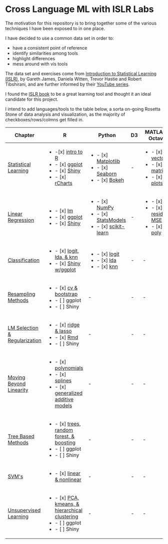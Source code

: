 # Cross Language ML with ISLR Labs


The motivation for this repository is to bring together some of the various techniques I have been exposed to in one place. 

I have decided to use a common data set in order to:

- have a consistent point of reference
- identify similarities among tools
- highlight differences
- mess around with vis tools

The data set and exercises come from <a href="http://www-bcf.usc.edu/~gareth/ISL/" target="_blank">Introduction to Statistical Learning (ISLR)</a>, by Gareth James, Daniela Witten, Trevor Hastie and Robert Tibshirani, and are further informed by their <a href="https://www.youtube.com/user/dataschool/playlists?shelf_id=4&view=50&sort=dd" target="_blank">YouTube series</a>. 

I found the <a href="http://www-bcf.usc.edu/~gareth/ISL/ISLR%20Sixth%20Printing.pdf" target="_blank">ISLR book</a> to be a great learning tool and thought it an ideal candidate for this project. 

I intend to add languages/tools to the table below, a sorta on-going Rosetta Stone of data analysis and visualization, as the majority of checkboxes/rows/colmns get filled in.

| Chapter  | R  | Python  | D3 | MATLAB / Octave | Weka | Excel (?!) |
| ------------- | ------------- | ------------- | ------------- | ------------- | ------------- | ------------- |
| [Statistical Learning](ch02_Statistical_Learning) | <ul><li>-[x] [intro to R](ch02_Statistical_Learning/Intro.R)</li><li>- [x] [ggplot](ch02_Statistical_Learning/Intro_ggplot.md)</li><li>- [x] [Shiny](ch02_Statistical_Learning/shiny)</li><li>- [x] [rCharts](ch02_Statistical_Learning/shiny/auto_All_rCharts/App.R)</li></ul>| <ul><li>- [x] [Matplotlib][py02]</li><li>- [x] [Seaborn][py02]</li><li>- [x] [Bokeh][py02]</li></ul> | - | <ul><li>- [x] [vectors][oct02]</li><li>- [x] [matrices][oct02]</li><li>- [x] [plots][oct02] </li></ul> | <ul><li>- [x] [summary plots](ch02_Statistical_Learning/Intro_weka.md) </li></ul> | - |
| [Linear Regression](ch03_Linear_Regression) | <ul><li>- [x] [lm](ch03_Linear_Regression/regression.R)</li><li>- [x] [ggplot](ch03_Linear_Regression/regression_ggplot.md)</li><li>- [x] [Shiny](ch03_Linear_Regression/shiny)</li></ul> | <ul><li>- [x] [NumPy][py03]</li><li>- [x] [StatsModels][py03]</li><li>- [x] [scikit-learn][py03]</li></ul> | - | <ul><li>- [x] [lm][oct03]</li><li>- [x] [resid & MSE][oct03]</li><li>- [x] [poly][oct03]</li></ul> | <ul><li>- [x] [classifier output](ch03_Linear_Regression/regression_weka.md) </li></ul> | - |
| [Classification](ch04_Classification) | <ul><li>- [x]  [logit](ch04_Classification/classification1.R), [lda, & knn](ch04_Classification/classification2.R)</li><li>- [x] [Shiny w/ggplot](ch04_Classification/shiny)</li></ul> | <ul><li>- [x] [logit][py04]</li><li>- [x] [lda][py04]</li><li>- [x] [knn][py04]</li></ul> | - | - | - |
| [Resampling Methods](ch05_Resampling_Methods)  | <ul><li>- [x] [cv & bootstrap](ch05_Resampling_Methods/validation.R)</li><li>- [ ] ggplot</li><li>- [ ] Shiny</li></ul>  | - | - | - | - | - |
| [LM Selection & Regularization][ch06] | <ul><li>- [x] [ridge & lasso](ch06_Linear_Model_Selection_and_Regularization/modelselect.Rmd)</li><li>- [x] [Rmd](ch06_Linear_Model_Selection_and_Regularization/modelselect.Rmd)</li><li>- [ ] Shiny</li></ul>  | - | - | - | - | - |
| [Moving Beyond Linearity][ch07] | <ul><li>- [x] [polynomials][ch07_Rmd]</li><li>- [x] [splines][ch07_Rmd]</li><li>- [x] [generalized additive models][ch07_Rmd]</li></ul>  | - | - | - | - | - |
| [Tree Based Methods][ch08] | <ul><li>- [x] [trees, random forest, & boosting](ch08_Tree_Based_Methods/trees.Rmd)</li><li>- [ ] ggplot</li><li>- [ ] Shiny</li></ul>  | - | - | - | - | - |
| [SVM's][ch09]  | <ul><li>- [x] [linear & nonlinear](ch09_Support_Vector_Machines/svm.Rmd) </li></ul>  | - | - | - | - | - |
| [Unsupervised Learning][ch10] | <ul><li>- [x] [PCA, kmeans, & hierarchical clustering](ch10_Unsupervised_Learning/unsupervised.Rmd) </li><li>- [ ] ggplot</li><li>- [ ] Shiny</li></ul>  | - | - | - | - | - |


[py02]: ch02_Statistical_Learning/Intro.ipynb
[py03]: ch03_Linear_Regression/regression.ipynb
[py04]: ch04_Classification/classification.ipynb
[oct02]: ch02_Statistical_Learning/Intro_octave.md
[oct03]: ch03_Linear_Regression/regression_octave.md
[ch06]: ch06_Linear_Model_Selection_and_Regularization
[ch07]: ch07_Moving_Beyond_Linearity
[ch07_Rmd]: ch07_Moving_Beyond_Linearity/nonlinear.Rmd
[ch08]: ch08_Tree_Based_Methods
[ch09]: ch09_Support_Vector_Machines
[ch10]: ch10_Unsupervised_Learning
